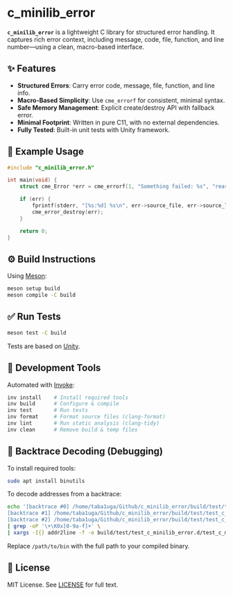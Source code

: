 # c_minilib_error

**`c_minilib_error`** is a lightweight C library for structured error handling. It captures rich error context, including message, code, file, function, and line number—using a clean, macro-based interface.

## ✨ Features

- **Structured Errors**: Carry error code, message, file, function, and line info.
- **Macro-Based Simplicity**: Use `cme_errorf` for consistent, minimal syntax.
- **Safe Memory Management**: Explicit create/destroy API with fallback error.
- **Minimal Footprint**: Written in pure C11, with no external dependencies.
- **Fully Tested**: Built-in unit tests with Unity framework.

## 🧠 Example Usage

```c
#include "c_minilib_error.h"

int main(void) {
    struct cme_Error *err = cme_errorf(1, "Something failed: %s", "reason");

    if (err) {
        fprintf(stderr, "[%s:%d] %s\n", err->source_file, err->source_line, err->msg);
        cme_error_destroy(err);
    }

    return 0;
}
```

## ⚙️ Build Instructions

Using [Meson](https://mesonbuild.com/):

```sh
meson setup build
meson compile -C build
```

## ✅ Run Tests

```sh
meson test -C build
```

Tests are based on [Unity](https://www.throwtheswitch.org/unity).

## 🧰 Development Tools

Automated with [Invoke](https://www.pyinvoke.org/):

```sh
inv install    # Install required tools
inv build      # Configure & compile
inv test       # Run tests
inv format     # Format source files (clang-format)
inv lint       # Run static analysis (clang-tidy)
inv clean      # Remove build & temp files
```

## 🧪 Backtrace Decoding (Debugging)

To install required tools:

```bash
sudo apt install binutils
```

To decode addresses from a backtrace:

```bash
echo '[backtrace #0] /home/taba1uga/Github/c_minilib_error/build/test/test_c_minilib_error.d/test_c_minilib_error_with_backtrace(+0x10bd4b) [0x5da151851d4b]
[backtrace #1] /home/taba1uga/Github/c_minilib_error/build/test/test_c_minilib_error.d/test_c_minilib_error_with_backtrace(+0x10bf9e) [0x5da151851f9e]
[backtrace #2] /home/taba1uga/Github/c_minilib_error/build/test/test_c_minilib_error.d/test_c_minilib_error_with_backtrace(+0x10bbc0) [0x5da151851bc0]' \
| grep -oP '\+\K0x[0-9a-f]+' \
| xargs -I{} addr2line -f -e build/test/test_c_minilib_error.d/test_c_minilib_error_with_backtrace {}
```

Replace `/path/to/bin` with the full path to your compiled binary.

## 📄 License

MIT License. See [LICENSE](LICENSE) for full text.

